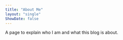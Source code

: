 ```yaml
---
title: "About Me"
layout: "single"
ShowDate: false
---
```


A page to explain who I am and what this blog is about.
